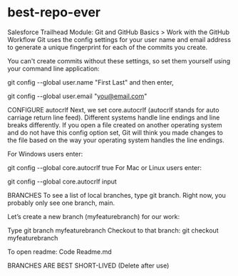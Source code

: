 # best-repo-ever
Salesforce Trailhead Module: Git and GitHub Basics > Work with the GitHub Workflow
Git uses the config settings for your user name and email address to generate a unique fingerprint for each of the commits you create. 

You can't create commits without these settings, so set them yourself using your command line application:

git config --global user.name "First Last"
and then enter,

git config --global user.email "you@email.com"

CONFIGURE autocrlf
Next, we set core.autocrlf (autocrlf stands for auto carriage return line feed). Different systems handle line endings and line breaks differently. If you open a file created on another operating system and do not have this config option set, Git will think you made changes to the file based on the way your operating system handles the line endings.

For Windows users enter:

git config --global core.autocrlf true
For Mac or Linux users enter:

git config --global core.autocrlf input

BRANCHES
To see a list of local branches, type git branch. Right now, you probably only see one branch, main. 

Let’s create a new branch (myfeaturebranch) for our work:

Type git branch myfeaturebranch
Checkout to that branch: git checkout myfeaturebranch

To open readme: Code Readme.md

BRANCHES ARE BEST SHORT-LIVED (Delete after use)
